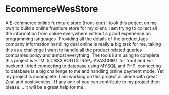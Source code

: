 # EcommerceWesStore
A E-commerce  online furniture store (front-end)
I took this porject on my own to build a online  fruniture store for my client.
I am trying to collect all the information from online everywhere without a good experience on programming languages.
Providing all the details of the product,tags company information handling deal online is really a big task for me, taking this as a challenge i want to handle all the product related queries companies policy and almost everything.
The tools i am using to complete this project is HTML5,CSS3,BOOTSTRAP,JAVASCRIPT for front end
For backend i tried connecting to database using MYSQL and PHP.
connecting to database is a big challenge to me and handling online payment mode.
Yet my project is incomplete.
I am working on this project all alone with great Zeal and positiveness .
If any one of you can contribute to my project  then please....
it will be a great help for me..

